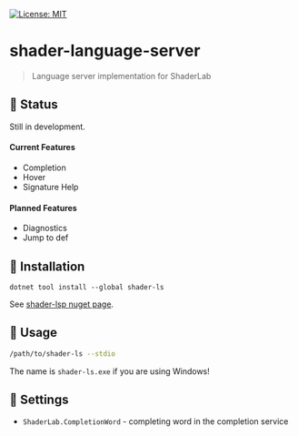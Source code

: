 [![License: MIT](https://img.shields.io/badge/License-MIT-green.svg)](https://opensource.org/licenses/MIT)

# shader-language-server
> Language server implementation for ShaderLab

## 🚧 Status

Still in development.

#### Current Features

- Completion
- Hover
- Signature Help

#### Planned Features

- Diagnostics
- Jump to def

## 💾 Installation

`dotnet tool install --global shader-ls`

See [shader-lsp nuget page]().

## 🔨 Usage

```sh
/path/to/shader-ls --stdio
```

The name is `shader-ls.exe` if you are using Windows!

## 🔧 Settings

- `ShaderLab.CompletionWord` - completing word in the completion service
